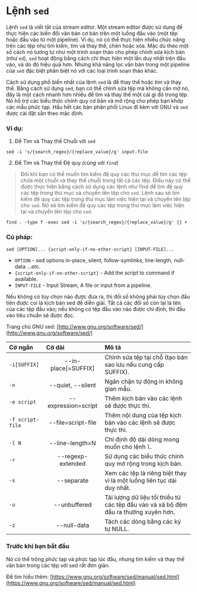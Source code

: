 # Lệnh `sed`

Lệnh `sed` là viết tắt của stream editor. Một stream editor được sử dụng để thực hiện các biến đổi văn bản cơ bản trên một luồng đầu vào (một tệp hoặc đầu vào từ một pipeline). Ví dụ, nó có thể thực hiện nhiều chức năng trên các tệp như tìm kiếm, tìm và thay thế, chèn hoặc xóa. Mặc dù theo một số cách nó tương tự như một trình soạn thảo cho phép chỉnh sửa kịch bản (như `ed`), `sed` hoạt động bằng cách chỉ thực hiện một lần duy nhất trên đầu vào, và do đó hiệu quả hơn. Nhưng khả năng lọc văn bản trong một pipeline của `sed` đặc biệt phân biệt nó với các loại trình soạn thảo khác.

Cách sử dụng phổ biến nhất của lệnh `sed` là để thay thế hoặc tìm và thay thế. Bằng cách sử dụng `sed`, bạn có thể chỉnh sửa tệp mà không cần mở nó, đây là một cách nhanh hơn nhiều để tìm và thay thế một cái gì đó trong tệp. Nó hỗ trợ các biểu thức chính quy cơ bản và mở rộng cho phép bạn khớp các mẫu phức tạp. Hầu hết các bản phân phối Linux đi kèm với GNU và `sed` được cài đặt sẵn theo mặc định.

### Ví dụ:

1. Để Tìm và Thay thế Chuỗi với `sed`
```
sed -i 's/{search_regex}/{replace_value}/g' input-file
```

2. Để Tìm và Thay thế Đệ quy *(cùng với `find`)*

> Đôi khi bạn có thể muốn tìm kiếm đệ quy các thư mục để tìm các tệp chứa một chuỗi và thay thế chuỗi trong tất cả các tệp. Điều này có thể được thực hiện bằng cách sử dụng các lệnh như find để tìm đệ quy các tệp trong thư mục và chuyển tên tệp cho `sed`.
Lệnh sau sẽ tìm kiếm đệ quy các tệp trong thư mục làm việc hiện tại và chuyển tên tệp cho `sed`. Nó sẽ tìm kiếm đệ quy các tệp trong thư mục làm việc hiện tại và chuyển tên tệp cho `sed`.

```
find . -type f -exec sed -i 's/{search_regex}/{replace_value}/g' {} +
```

### Cú pháp:

```
sed [OPTION]... {script-only-if-no-other-script} [INPUT-FILE]... 
```

- `OPTION` - sed options in-place, silent, follow-symlinks, line-length, null-data ...etc.
- `{script-only-if-no-other-script}` - Add the script to command if available.
- `INPUT-FILE` - Input Stream, A file or input from a pipeline.

Nếu không có tùy chọn nào được đưa ra, thì đối số không phải tùy chọn đầu tiên được coi là kịch bản sed để diễn giải. Tất cả các đối số còn lại là tên của các tệp đầu vào; nếu không có tệp đầu vào nào được chỉ định, thì đầu vào tiêu chuẩn sẽ được đọc.

Trang chủ GNU sed: [http://www.gnu.org/software/sed/](http://www.gnu.org/software/sed/)

|**Cờ ngắn**   |**Cờ dài**   |**Mô tả**   |
|:---|:---|:---|
|`-i[SUFFIX]`|<center>--in-place[=SUFFIX]</center>|Chỉnh sửa tệp tại chỗ (tạo bản sao lưu nếu cung cấp SUFFIX).|
|`-n`|<center>--quiet, --silent</center>|Ngăn chặn tự động in không gian mẫu.|
|`-e script`|<center>--expression=script</center>|Thêm kịch bản vào các lệnh sẽ được thực thi.|
|`-f script-file`|<center>--file=script-file</center>|Thêm nội dung của tệp kịch bản vào các lệnh sẽ được thực thi.|
|`-l N`|<center>--line-length=N</center>|Chỉ định độ dài dòng mong muốn cho lệnh `l`.|
|`-r`|<center>--regexp-extended</center>|Sử dụng các biểu thức chính quy mở rộng trong kịch bản.|
|`-s`|<center>--separate</center>|Xem các tệp là riêng biệt thay vì là một luồng liên tục dài duy nhất.|
|`-u`|<center>--unbuffered</center>|Tải lượng dữ liệu tối thiểu từ các tệp đầu vào và xả bộ đệm đầu ra thường xuyên hơn.|
|`-z`|<center>--null-data</center>|Tách các dòng bằng các ký tự NULL.|

### Trước khi bạn bắt đầu

Nó có thể trông phức tạp và phức tạp lúc đầu, nhưng tìm kiếm và thay thế văn bản trong các tệp với sed rất đơn giản.

Để tìm hiểu thêm: [https://www.gnu.org/software/sed/manual/sed.html](https://www.gnu.org/software/sed/manual/sed.html)